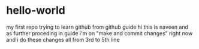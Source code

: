 # hello-world
my first repo trying to learn github from github guide
hi this is naveen 
and as further proceding in guide i'm on "make and commit changes" right now
and i do these changes all from 3rd to 5th line
